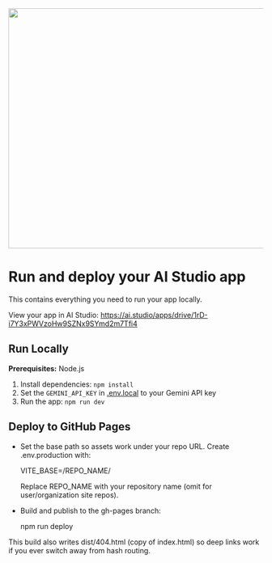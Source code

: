 <div align="center">
<img width="1200" height="475" alt="GHBanner" src="https://github.com/user-attachments/assets/0aa67016-6eaf-458a-adb2-6e31a0763ed6" />
</div>

# Run and deploy your AI Studio app

This contains everything you need to run your app locally.

View your app in AI Studio: https://ai.studio/apps/drive/1rD-i7Y3xPWVzoHw9SZNx9SYmd2m7Tfi4

## Run Locally

**Prerequisites:**  Node.js


1. Install dependencies:
   `npm install`
2. Set the `GEMINI_API_KEY` in [.env.local](.env.local) to your Gemini API key
3. Run the app:
   `npm run dev`

## Deploy to GitHub Pages

- Set the base path so assets work under your repo URL. Create .env.production with:

  VITE_BASE=/REPO_NAME/

  Replace REPO_NAME with your repository name (omit for user/organization site repos).

- Build and publish to the gh-pages branch:

  npm run deploy

This build also writes dist/404.html (copy of index.html) so deep links work if you ever switch away from hash routing.
